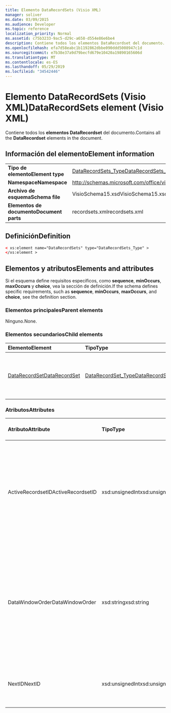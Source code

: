 ```yaml
---
title: Elemento DataRecordSets (Visio XML)
manager: soliver
ms.date: 03/09/2015
ms.audience: Developer
ms.topic: reference
localization_priority: Normal
ms.assetid: c75b3233-9ac5-d29c-a658-d554e86e6be4
description: Contiene todos los elementos DataRecordset del documento.
ms.openlocfilehash: efa7d58eabc1b1192862dbbe090ddd5008947c1d
ms.sourcegitcommit: e7b38e37a9d79becfd679e10420a19890165606d
ms.translationtype: MT
ms.contentlocale: es-ES
ms.lasthandoff: 05/29/2019
ms.locfileid: "34542446"
---
```

# <a name="datarecordsets-element-visio-xml"></a><span data-ttu-id="06fcd-103">Elemento DataRecordSets (Visio XML)</span><span class="sxs-lookup"><span data-stu-id="06fcd-103">DataRecordSets element (Visio XML)</span></span>

<span data-ttu-id="06fcd-104">Contiene todos los **elementos DataRecordset** del documento.</span><span class="sxs-lookup"><span data-stu-id="06fcd-104">Contains all the **DataRecordset** elements in the document.</span></span> 
  
## <a name="element-information"></a><span data-ttu-id="06fcd-105">Información del elemento</span><span class="sxs-lookup"><span data-stu-id="06fcd-105">Element information</span></span>

|||
|:-----|:-----|
|<span data-ttu-id="06fcd-106">**Tipo de elemento**</span><span class="sxs-lookup"><span data-stu-id="06fcd-106">**Element type**</span></span> <br/> |[<span data-ttu-id="06fcd-107">DataRecordSets_Type</span><span class="sxs-lookup"><span data-stu-id="06fcd-107">DataRecordSets_Type</span></span>](datarecordsets_type-complextypevisio-xml.md) <br/> |
|<span data-ttu-id="06fcd-108">**Namespace**</span><span class="sxs-lookup"><span data-stu-id="06fcd-108">**Namespace**</span></span> <br/> |http://schemas.microsoft.com/office/visio/2012/main  <br/> |
|<span data-ttu-id="06fcd-109">**Archivo de esquema**</span><span class="sxs-lookup"><span data-stu-id="06fcd-109">**Schema file**</span></span> <br/> |<span data-ttu-id="06fcd-110">VisioSchema15.xsd</span><span class="sxs-lookup"><span data-stu-id="06fcd-110">VisioSchema15.xsd</span></span>  <br/> |
|<span data-ttu-id="06fcd-111">**Elementos de documento**</span><span class="sxs-lookup"><span data-stu-id="06fcd-111">**Document parts**</span></span> <br/> |<span data-ttu-id="06fcd-112">recordsets.xml</span><span class="sxs-lookup"><span data-stu-id="06fcd-112">recordsets.xml</span></span>  <br/> |
   
## <a name="definition"></a><span data-ttu-id="06fcd-113">Definición</span><span class="sxs-lookup"><span data-stu-id="06fcd-113">Definition</span></span>

```XML
< xs:element name="DataRecordSets" type="DataRecordSets_Type" >
</xs:element >
```

## <a name="elements-and-attributes"></a><span data-ttu-id="06fcd-114">Elementos y atributos</span><span class="sxs-lookup"><span data-stu-id="06fcd-114">Elements and attributes</span></span>

<span data-ttu-id="06fcd-115">Si el esquema define requisitos específicos, como **sequence**, **minOccurs**, **maxOccurs** y **choice**, vea la sección de definición.</span><span class="sxs-lookup"><span data-stu-id="06fcd-115">If the schema defines specific requirements, such as **sequence**, **minOccurs**, **maxOccurs**, and **choice**, see the definition section.</span></span> 
  
### <a name="parent-elements"></a><span data-ttu-id="06fcd-116">Elementos principales</span><span class="sxs-lookup"><span data-stu-id="06fcd-116">Parent elements</span></span>

<span data-ttu-id="06fcd-117">Ninguno.</span><span class="sxs-lookup"><span data-stu-id="06fcd-117">None.</span></span>
  
### <a name="child-elements"></a><span data-ttu-id="06fcd-118">Elementos secundarios</span><span class="sxs-lookup"><span data-stu-id="06fcd-118">Child elements</span></span>

|<span data-ttu-id="06fcd-119">**Elemento**</span><span class="sxs-lookup"><span data-stu-id="06fcd-119">**Element**</span></span>|<span data-ttu-id="06fcd-120">**Tipo**</span><span class="sxs-lookup"><span data-stu-id="06fcd-120">**Type**</span></span>|<span data-ttu-id="06fcd-121">**Descripción**</span><span class="sxs-lookup"><span data-stu-id="06fcd-121">**Description**</span></span>|
|:-----|:-----|:-----|
|[<span data-ttu-id="06fcd-122">DataRecordSet</span><span class="sxs-lookup"><span data-stu-id="06fcd-122">DataRecordSet</span></span>](datarecordset-element-datarecordsets_type-complextypevisio-xml.md) <br/> |[<span data-ttu-id="06fcd-123">DataRecordSet_Type</span><span class="sxs-lookup"><span data-stu-id="06fcd-123">DataRecordSet_Type</span></span>](datarecordset_type-complextypevisio-xml.md) <br/> |<span data-ttu-id="06fcd-124">Contiene todos los **elementos DataRecordset** del documento.</span><span class="sxs-lookup"><span data-stu-id="06fcd-124">Contains all the **DataRecordset** elements in the document.</span></span>  <br/> |
   
### <a name="attributes"></a><span data-ttu-id="06fcd-125">Atributos</span><span class="sxs-lookup"><span data-stu-id="06fcd-125">Attributes</span></span>

|<span data-ttu-id="06fcd-126">**Atributo**</span><span class="sxs-lookup"><span data-stu-id="06fcd-126">**Attribute**</span></span>|<span data-ttu-id="06fcd-127">**Tipo**</span><span class="sxs-lookup"><span data-stu-id="06fcd-127">**Type**</span></span>|<span data-ttu-id="06fcd-128">**Obligatorio**</span><span class="sxs-lookup"><span data-stu-id="06fcd-128">**Required**</span></span>|<span data-ttu-id="06fcd-129">**Descripción**</span><span class="sxs-lookup"><span data-stu-id="06fcd-129">**Description**</span></span>|<span data-ttu-id="06fcd-130">**Posibles valores**</span><span class="sxs-lookup"><span data-stu-id="06fcd-130">**Possible values**</span></span>|
|:-----|:-----|:-----|:-----|:-----|
|<span data-ttu-id="06fcd-131">ActiveRecordsetID</span><span class="sxs-lookup"><span data-stu-id="06fcd-131">ActiveRecordsetID</span></span>  <br/> |<span data-ttu-id="06fcd-132">xsd:unsignedInt</span><span class="sxs-lookup"><span data-stu-id="06fcd-132">xsd:unsignedInt</span></span>  <br/> |<span data-ttu-id="06fcd-133">opcional</span><span class="sxs-lookup"><span data-stu-id="06fcd-133">optional</span></span>  <br/> |<span data-ttu-id="06fcd-134">Identificador del conjunto de registros de datos activo en la ventana **Datos** externos cuando se cierra la ventana, de modo que se pueda restaurar la próxima vez que se abra la ventana.</span><span class="sxs-lookup"><span data-stu-id="06fcd-134">The ID of the active data recordset in the **External Data** window when the window closes, so that it can be restored the next time the window opens.</span></span>  <br/> |<span data-ttu-id="06fcd-135">Valores del tipo xsd:unsignedInt.</span><span class="sxs-lookup"><span data-stu-id="06fcd-135">Values of the xsd:unsignedInt type.</span></span>  <br/> |
|<span data-ttu-id="06fcd-136">DataWindowOrder</span><span class="sxs-lookup"><span data-stu-id="06fcd-136">DataWindowOrder</span></span>  <br/> |<span data-ttu-id="06fcd-137">xsd:string</span><span class="sxs-lookup"><span data-stu-id="06fcd-137">xsd:string</span></span>  <br/> |<span data-ttu-id="06fcd-138">opcional</span><span class="sxs-lookup"><span data-stu-id="06fcd-138">optional</span></span>  <br/> |<span data-ttu-id="06fcd-139">El orden de los conjuntos de registros de datos que se muestran en las pestañas de la **ventana Datos** externos.</span><span class="sxs-lookup"><span data-stu-id="06fcd-139">The order of the data recordsets displayed on the tabs of the **External Data** window.</span></span> <span data-ttu-id="06fcd-140">Una lista ordenada de los IDs del conjunto de registros de datos, separados por punto y coma.</span><span class="sxs-lookup"><span data-stu-id="06fcd-140">An ordered list of data-recordset IDs, separated by semi-colons.</span></span>  <br/> |<span data-ttu-id="06fcd-141">Valores del tipo xsd:string.</span><span class="sxs-lookup"><span data-stu-id="06fcd-141">Values of the xsd:string type.</span></span>  <br/> |
|<span data-ttu-id="06fcd-142">NextID</span><span class="sxs-lookup"><span data-stu-id="06fcd-142">NextID</span></span>  <br/> |<span data-ttu-id="06fcd-143">xsd:unsignedInt</span><span class="sxs-lookup"><span data-stu-id="06fcd-143">xsd:unsignedInt</span></span>  <br/> |<span data-ttu-id="06fcd-144">necesario</span><span class="sxs-lookup"><span data-stu-id="06fcd-144">required</span></span>  <br/> |<span data-ttu-id="06fcd-145">El siguiente identificador disponible para un nuevo conjunto de registros de datos.</span><span class="sxs-lookup"><span data-stu-id="06fcd-145">The next available ID for a new data recordset.</span></span>  <br/> |<span data-ttu-id="06fcd-146">Valores del tipo xsd:unsignedInt.</span><span class="sxs-lookup"><span data-stu-id="06fcd-146">Values of the xsd:unsignedInt type.</span></span>  <br/> |
   

